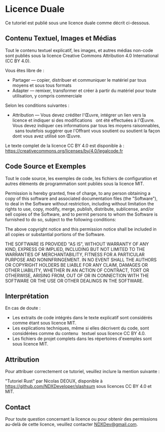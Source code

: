# Licence Duale

Ce tutoriel est publié sous une licence duale comme décrit ci-dessous.

## Contenu Textuel, Images et Médias

Tout le contenu textuel explicatif, les images, et autres médias non-code sont publiés sous la licence
Creative Commons Attribution 4.0 International (CC BY 4.0).

Vous êtes libre de :
- Partager — copier, distribuer et communiquer le matériel par tous moyens et sous tous formats
- Adapter — remixer, transformer et créer à partir du matériel pour toute utilisation, y compris commerciale

Selon les conditions suivantes :
- Attribution — Vous devez créditer l'Œuvre, intégrer un lien vers la licence et indiquer si des modifications
  ont été effectuées à l'Œuvre. Vous devez indiquer ces informations par tous les moyens raisonnables,
  sans toutefois suggérer que l'Offrant vous soutient ou soutient la façon dont vous avez utilisé son Œuvre.

Le texte complet de la licence CC BY 4.0 est disponible à :
https://creativecommons.org/licenses/by/4.0/legalcode.fr

## Code Source et Exemples

Tout le code source, les exemples de code, les fichiers de configuration et autres éléments de
programmation sont publiés sous la licence MIT.

Permission is hereby granted, free of charge, to any person obtaining a copy
of this software and associated documentation files (the "Software"), to deal
in the Software without restriction, including without limitation the rights
to use, copy, modify, merge, publish, distribute, sublicense, and/or sell
copies of the Software, and to permit persons to whom the Software is
furnished to do so, subject to the following conditions:

The above copyright notice and this permission notice shall be included in all
copies or substantial portions of the Software.

THE SOFTWARE IS PROVIDED "AS IS", WITHOUT WARRANTY OF ANY KIND, EXPRESS OR
IMPLIED, INCLUDING BUT NOT LIMITED TO THE WARRANTIES OF MERCHANTABILITY,
FITNESS FOR A PARTICULAR PURPOSE AND NONINFRINGEMENT. IN NO EVENT SHALL THE
AUTHORS OR COPYRIGHT HOLDERS BE LIABLE FOR ANY CLAIM, DAMAGES OR OTHER
LIABILITY, WHETHER IN AN ACTION OF CONTRACT, TORT OR OTHERWISE, ARISING FROM,
OUT OF OR IN CONNECTION WITH THE SOFTWARE OR THE USE OR OTHER DEALINGS IN THE
SOFTWARE.

## Interprétation

En cas de doute :
- Les extraits de code intégrés dans le texte explicatif sont considérés comme étant sous licence MIT.
- Les explications techniques, même si elles décrivent du code, sont considérées comme du contenu
  textuel sous licence CC BY 4.0.
- Les fichiers de projet complets dans les répertoires d'exemples sont sous licence MIT.

## Attribution

Pour attribuer correctement ce tutoriel, veuillez inclure la mention suivante :

"Tutoriel Rust" par Nicolas DEOUX, disponible à https://github.com/NDXDeveloper/slashsum
sous licences CC BY 4.0 et MIT.

## Contact

Pour toute question concernant la licence ou pour obtenir des permissions au-delà
de cette licence, veuillez contacter NDXDev@gmail.com.
